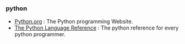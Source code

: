 ### python

- [Python.org](https://www.python.org/) : The Python programming Website.
- [The Python Language Reference](https://docs.python.org/3/reference/) : The python reference for every python programmer.